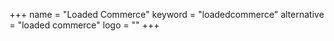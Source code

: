+++
name = "Loaded Commerce"
keyword = "loadedcommerce"
alternative = "loaded commerce"
logo = ""
+++
